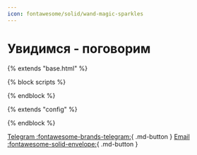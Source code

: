 ```yaml
---
icon: fontawesome/solid/wand-magic-sparkles
---
```

# Увидимся - поговорим

{% extends "base.html" %}

{% block scripts %}
<script type="text/javascript">
  (function (C, A, L) { let p = function (a, ar) { a.q.push(ar); }; let d = C.document; C.Cal = C.Cal || function () { let cal = C.Cal; let ar = arguments; if (!cal.loaded) { cal.ns = {}; cal.q = cal.q || []; d.head.appendChild(d.createElement("script")).src = A; cal.loaded = true; } if (ar[0] === L) { const api = function () { p(api, arguments); }; const namespace = ar[1]; api.q = api.q || []; if(typeof namespace === "string"){cal.ns[namespace] = cal.ns[namespace] || api;p(cal.ns[namespace], ar);p(cal, ["initNamespace", namespace]);} else p(cal, ar); return;} p(cal, ar); }; })(window, "https://app.cal.com/embed/embed.js", "init");
Cal("init", "30min", {origin:"https://cal.com"});



  Cal.ns["30min"]("ui", {"theme":"dark","styles":{"branding":{"brandColor":"#000000"}},"hideEventTypeDetails":false,"layout":"week_view"});
  </script>
{% endblock %}


{% extends "config" %}

<!-- Cal element-click embed code begins -->
<script type="text/javascript">
  (function (C, A, L) { let p = function (a, ar) { a.q.push(ar); }; let d = C.document; C.Cal = C.Cal || function () { let cal = C.Cal; let ar = arguments; if (!cal.loaded) { cal.ns = {}; cal.q = cal.q || []; d.head.appendChild(d.createElement("script")).src = A; cal.loaded = true; } if (ar[0] === L) { const api = function () { p(api, arguments); }; const namespace = ar[1]; api.q = api.q || []; if(typeof namespace === "string"){cal.ns[namespace] = cal.ns[namespace] || api;p(cal.ns[namespace], ar);p(cal, ["initNamespace", namespace]);} else p(cal, ar); return;} p(cal, ar); }; })(window, "https://app.cal.com/embed/embed.js", "init");
Cal("init", "30min", {origin:"https://cal.com"});


  // Important: Please add the following attributes to the element that should trigger the calendar to open upon clicking.
  // `data-cal-link="mackaroff/30min"`
  // data-cal-namespace="30min"
  // `data-cal-config='{"layout":"month_view"}'`

  Cal.ns["30min"]("ui", {"styles":{"branding":{"brandColor":"#000000"}},"hideEventTypeDetails":false,"layout":"month_view"});
  </script>
  <!-- Cal element-click embed code ends -->

{% endblock %}




[Telegram  :fontawesome-brands-telegram:](https://t.me/Mackaroff){ .md-button }
[Email  :fontawesome-solid-envelope:](mailto:mackaroff@mackaroff.com){ .md-button }
